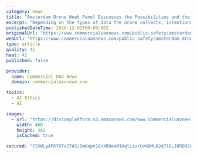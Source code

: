 ```yaml
---
category: news
title: "Amsterdam Drone Week Panel Discusses the Possibilities and the Ethics of Deploying AI in the Sky"
excerpt: "Depending on the types of data the drone collects, intentionally or unintentionally, there must also be a consideration of how to secure that data and the ethics of collecting that data. For example,"
publishedDateTime: 2020-12-02T00:00:00Z
originalUrl: "https://www.commercialuavnews.com/public-safety/amsterdam-drone-week-panel-discusses-the-possibilities-and-the-ethics-of-deploying-ai-in-the-sky"
webUrl: "https://www.commercialuavnews.com/public-safety/amsterdam-drone-week-panel-discusses-the-possibilities-and-the-ethics-of-deploying-ai-in-the-sky"
type: article
quality: 41
heat: 41
published: false

provider:
  name: Commercial UAV News
  domain: commercialuavnews.com

topics:
  - AI Ethics
  - AI

images:
  - url: "https://divcomplatform.s3.amazonaws.com/www.commercialuavnews.com/images/drone-delivery.png.small.400x400.png"
    width: 400
    height: 262
    isCached: true

secured: "Y2XWLyAPKYDTo2Td2/Im6epn18nXR8exM1HqlLivrGvhBML62d7l8LI0RDQS6SwP1TtqdfjzWBgDSGI/lhsLAUM63Us9CrZEvz5RP4Q07FptN+FkWbIbJbRWcGA4i+JNkqbrxyFGiRsDmx2NXd5zWsfYxtHar5npni7w0pYA4AwwV3NQ9YX+eEN1AE5/+NWRSmvl2braP/djc/Ve1GOVhLoQc6hixWAVR8QKli3TwZ7apex6BVFfz9hJ0BgCpjH/tiS/zPqHZX0YRpciswgaNfmCrZWaIWxL7/l//z44onClMdF3px3nr34b66wrYTujGE7RSCgYtiLzHr2QW7ANahWZbYsyRyNNnouo+kpOZnU=;W5IV0sWObfG2xchyM7Oofg=="
---
```



